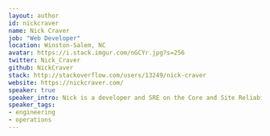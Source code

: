 ```yaml
---
layout: author
id: nickcraver
name: Nick Craver
job: "Web Developer"
location: Winston-Salem, NC
avatar: https://i.stack.imgur.com/nGCYr.jpg?s=256
twitter: Nick_Craver
github: NickCraver
stack: http://stackoverflow.com/users/13249/nick-craver
website: https://nickcraver.com/
speaker: true
speaker_intro: Nick is a developer and SRE on the Core and Site Reliability Engineering teams at Stack Overflow.  Nick's passion is performance and efficiency through the entire stack. He does in-depth talks on infrastructure and code approaches used at Stack Overflow, including the story and reasoning behind them.
speaker_tags:
- engineering
- operations
---
```

